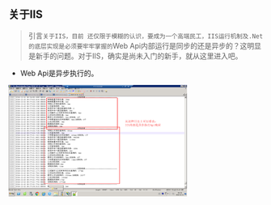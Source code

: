 ## 关于IIS

> 引言`关于IIS，目前 还仅限于模糊的认识，要成为一个高端民工，IIS运行机制及.Net的底层实现是必须要牢牢掌握的`Web Api内部运行是同步的还是异步的？这明显是新手的问题。对于IIS，确实是尚未入门的新手，就从这里进入吧。

* Web Api是异步执行的。
<img src="IISWebApi.png" width =70%  alt="some log from formula proj" align=center />